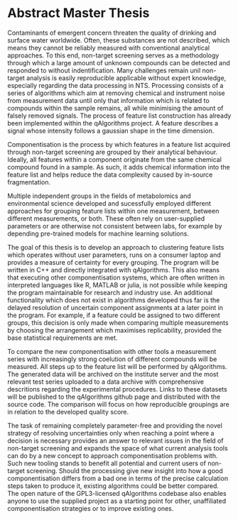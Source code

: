 # Abstract Master Thesis

Contaminants of emergent concern threaten the quality of drinking and surface water worldwide.
Often, these substances are not described, which means they cannot be reliably measured 
with conventional analytical approaches. To this end, non-target screening
serves as a methodology through which a large amount of unknown compounds can 
be detected and responded to without indentification. Many challenges remain unil
non-target analysis is easily reproducible applicable without expert knowledge, 
especially regarding the data processing in NTS. Processing consists of a series of algorithms
which aim at removing chemical and instrument noise from measurement data until
only that information which is related to compounds within the sample remains, all while
minimising the amount of falsely removed signals. The process of feature list construction
has already been implemented within the qAlgorithms project. A feature describes
a signal whose intensity follows a gaussian shape in the time dimension.

Componentisation is the process by which features in a feature list acquired
through non-target screening are grouped by their analytical behaviour.
Ideally, all features within a component originate from the same
chemical compound found in a sample. As such, it adds chemical information
into the feature list and helps reduce the data complexity caused by in-source fragmentation.

Multiple independent groups in the fields of metabolomics and environmental science 
developed and sucessfully employed different approaches for grouping feature 
lists within one measurement, between different measurements, or both. These often
rely on user-supplied parameters or are otherwise not consistent between labs,
for example by depending pre-trained models for machine learning solutions.

The goal of this thesis is to develop an approach to clustering feature 
lists which operates without user parameters, runs on a consumer laptop 
and provides a measure of certainty for every grouping.
The program will be written in C++ and directly integrated with qAlgorithms.
This also means that executing other componentisation systems, which are often 
written in interpreted languages like R, MATLAB or julia, is not possible while 
keeping the program maintainable for research and industry use. An additional
functionality which does not exist in algorithms developed thus far is the delayed
resolution of uncertain component assignments at a later point in the program.
For example, if a feature could be assigned to two different groups, this decision
is only made when comparing multiple measurements by choosing the arrangement which
maximises replicability, provided the base statistical requirements are met.

To compare the new componentisation with other tools a measurement series with
increasingly strong coelution of different compounds will be measured. All steps up to
the feature list will be performed by qAlgorithms. The generated
data will be archived on the institute server and the most relevant test series uploaded
to a data archive with comprehensive descritions regarding the experimental procedures.
Links to these datasets will be published to the qAlgorithms github page and distributed 
with the source code. The comparison will focus on how reproducible groupings are in
relation to the developed quality score.

The task of remaining completely parameter-free and providing the novel strategy
of resolving uncertainties only when reaching a point where a decision is necessary
provides an answer to relevant issues in the field of non-target screening and
expands the space of what current analysis tools can do by a new concept to 
approach componentisation problems with. Such new tooling stands to benefit
all potential and current users of non-target screening. Should the processing
give new insight into how a good componentisation differs from a bad one in terms of
the precise calculation steps taken to produce it, existing algorithms could be
better compared. The open nature of the GPL3-licensed qAlgorithms codebase also 
enables anyone to use the supplied project as a starting point for other,
unaffiliated componentisation strategies or to improve existing ones.
